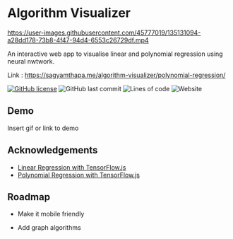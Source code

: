 
# Algorithm Visualizer

https://user-images.githubusercontent.com/45777019/135131094-a28dd178-73b8-4f47-94d4-6553c26729df.mp4



An interactive web app to visualise linear and polynomial regression using neural nwtwork.

Link : https://sagyamthapa.me/algorithm-visualizer/polynomial-regression/

[![GitHub license](https://img.shields.io/github/license/Sagyam/algorithm-visualizer?style=for-the-badge)](https://github.com/Sagyam/algorithm-visualizer/blob/master/LICENSE)
![GitHub last commit](https://img.shields.io/github/last-commit/Sagyam/algorithm-visualizer?style=for-the-badge)
![Lines of code](https://img.shields.io/tokei/lines/github/sagyam/algorithm-visualizer?style=for-the-badge)
![Website](https://img.shields.io/website?down_message=Down&style=for-the-badge&up_message=Up&url=https://sagyamthapa.me/algorithm-visualizer/polynomial-regression/)

## Demo

Insert gif or link to demo

  
## Acknowledgements

 - [ Linear Regression with TensorFlow.js](https://www.youtube.com/watch?v=dLp10CFIvxI&t=47s)
-  [ Polynomial Regression with TensorFlow.js](https://www.youtube.com/watch?v=tIXDik5SGsI)

## Roadmap

- Make it mobile friendly

- Add graph algorithms

  
